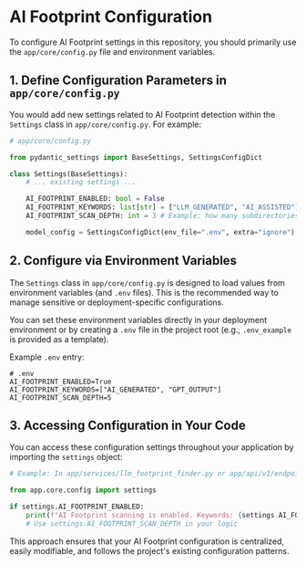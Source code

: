 # AI Footprint Configuration

To configure AI Footprint settings in this repository, you should primarily use the `app/core/config.py` file and environment variables.

## 1. Define Configuration Parameters in `app/core/config.py`

You would add new settings related to AI Footprint detection within the `Settings` class in `app/core/config.py`. For example:

```python
# app/core/config.py

from pydantic_settings import BaseSettings, SettingsConfigDict

class Settings(BaseSettings):
    # ... existing settings ...

    AI_FOOTPRINT_ENABLED: bool = False
    AI_FOOTPRINT_KEYWORDS: list[str] = ["LLM_GENERATED", "AI_ASSISTED"]
    AI_FOOTPRINT_SCAN_DEPTH: int = 3 # Example: how many subdirectories to scan

    model_config = SettingsConfigDict(env_file=".env", extra="ignore")

```

## 2. Configure via Environment Variables

The `Settings` class in `app/core/config.py` is designed to load values from environment variables (and `.env` files). This is the recommended way to manage sensitive or deployment-specific configurations.

You can set these environment variables directly in your deployment environment or by creating a `.env` file in the project root (e.g., `.env_example` is provided as a template).

Example `.env` entry:

```
# .env
AI_FOOTPRINT_ENABLED=True
AI_FOOTPRINT_KEYWORDS=["AI_GENERATED", "GPT_OUTPUT"]
AI_FOOTPRINT_SCAN_DEPTH=5
```

## 3. Accessing Configuration in Your Code

You can access these configuration settings throughout your application by importing the `settings` object:

```python
# Example: In app/services/llm_footprint_finder.py or app/api/v1/endpoints.py

from app.core.config import settings

if settings.AI_FOOTPRINT_ENABLED:
    print(f"AI Footprint scanning is enabled. Keywords: {settings.AI_FOOTPRINT_KEYWORDS}")
    # Use settings.AI_FOOTPRINT_SCAN_DEPTH in your logic
```

This approach ensures that your AI Footprint configuration is centralized, easily modifiable, and follows the project's existing configuration patterns.